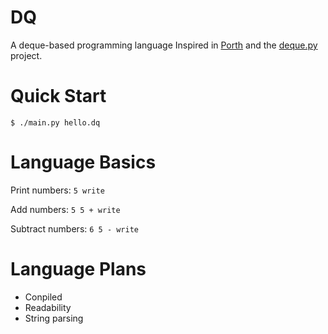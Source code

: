 # DQ
A deque-based programming language
Inspired in [Porth](https://gitlab.com/tsoding/porth) and the [deque.py](https://github.com/tsoding/deque.py) project.

# Quick Start
```console
$ ./main.py hello.dq
```

# Language Basics
Print numbers:
`5 write`

Add numbers:
`5 5 + write`

Subtract numbers:
`6 5 - write`

# Language Plans
+ Conpiled
+ Readability
+ String parsing
